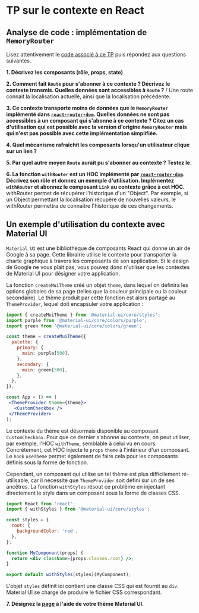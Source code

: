 # TP sur le contexte en React


## Analyse de code : implémentation de `MemoryRouter`

Lisez attentivement le [code associé à ce TP](https://codesandbox.io/s/react-tp-context-zbb97) puis répondez aux questions suivantes.

**1. Décrivez les composants (rôle, props, state)**


**2. Comment fait `Route` pour s'abonner à ce contexte ? Décrivez le contexte transmis. Quelles données sont accessibles à `Route` ?**
/ Une route connait la localisation actuelle, ainsi que la localisation précédente.

**3. Ce contexte transporte moins de données que le `MemoryRouter` implémenté dans [`react-router-dom`](https://reactrouter.com/web/api/MemoryRouter). Quelles données ne sont pas accessibles à un composant qui s'abonne à ce contexte ? Citez un cas d'utilisation qui est possible avec la version d'origine `MemoryRouter` mais qui n'est pas possible avec cette implémentation simplifiée.** 

**4. Quel mécanisme rafraîchit les composants lorsqu'un utilisateur clique sur un lien ?**


**5. Par quel autre moyen `Route` aurait pu s'abonner au contexte ? Testez le.**

**6. La fonction `withRouter` est un HOC implémenté par  [`react-router-dom`](https://reactrouter.com/web/api/withRouter). Décrivez son rôle et donnez un exemple d'utilisation.
 Implémentez `withRouter` et abonnez le composant `Link` au contexte grâce à cet HOC.**
withRouter permet de récupérer l'historique d'un "Object". Par exemple, si un Object permettant la localisation récupère de nouvelles valeurs, le withRouter permettra de connaitre l'historique de ces changements.


## Un exemple d'utilisation du contexte avec Material UI

`Material UI` est une bibliothèque de composants React qui donne un air de Google à sa page. 
Cette librairie utilise le contexte pour transporter la charte graphique à travers les composants de son application.
Si le design de Google ne vous plait pas, vous pouvez donc n'utiliser que les contextes de Material UI pour désigner votre application.

La fonction `createMuiTheme` créé un objet `theme`, dans lequel on définira les options globales de sa page (telles que la couleur principale ou la couleur secondaire).
Le thème produit par cette fonction est alors partagé au `ThemeProvider`, lequel doit encapsuler votre application :

```jsx
import { createMuiTheme } from '@material-ui/core/styles';
import purple from '@material-ui/core/colors/purple';
import green from '@material-ui/core/colors/green';

const theme = createMuiTheme({
  palette: {
    primary: {
      main: purple[500],
    },
    secondary: {
      main: green[500],
    },
  },
});

const App = () => (
 <ThemeProvider theme={theme}>
   <CustomCheckbox />
 </ThemeProvider>
);
```

Le contexte du thème est désormais disponible au composant `CustomCheckbox`.
Pour que ce dernier s'abonne au contexte, on peut utiliser, par exemple, l'HOC `withTheme`, semblable à celui vu en cours. 
Concrètement, cet HOC injecte le `props` `theme` à l'intérieur d'un composant.
Le `hook` `useTheme` permet également de faire cela pour les composants définis sous la forme de fonction.

Cependant, un composant qui utilise un tel thème est plus difficilement ré-utilisable, car il nécessite que `ThemeProvider` soit défini sur un de ses ancêtres.
La fonction `withStyles` résout ce problème en injectant directement le style dans un composant sous la forme de classes CSS.

```jsx
import React from 'react';
import { withStyles } from '@material-ui/core/styles';

const styles = {
  root: {
    backgroundColor: 'red',
  },
};

function MyComponent(props) {
  return <div className={props.classes.root} />;
}

export default withStyles(styles)(MyComponent);
```

L'objet `styles` définit ici contient une classe CSS qui est fournit au `div`. Material UI se charge de produire le fichier CSS correspondant.


**7. Désignez la [page](https://codesandbox.io/s/react-app-naked-g9fo7) à l'aide de votre thème Material UI.**
